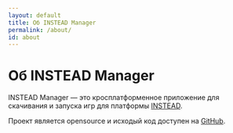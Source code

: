 ```yaml
---
layout: default
title: Об INSTEAD Manager
permalink: /about/
id: about
---
```


Об INSTEAD Manager
==================

INSTEAD Manager — это кросплатформенное приложение для скачивания и запуска игр для платформы [INSTEAD](http://instead.syscall.ru/).

Проект является opensource и исходый код доступен на [GitHub](https://github.com/jhekasoft/instead-manager).
